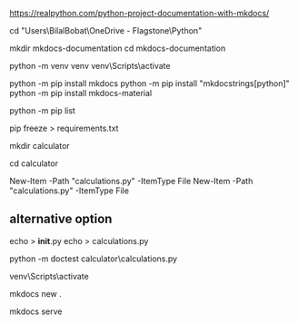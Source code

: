 https://realpython.com/python-project-documentation-with-mkdocs/

cd "Users\BilalBobat\OneDrive - Flagstone\Python"

mkdir mkdocs-documentation
cd mkdocs-documentation

python -m venv venv
venv\Scripts\activate

python -m pip install mkdocs
python -m pip install "mkdocstrings[python]"
python -m pip install mkdocs-material

python -m pip list

pip freeze > requirements.txt

mkdir calculator

cd calculator

New-Item -Path "calculations.py" -ItemType File
New-Item -Path "calculations.py" -ItemType File

## alternative option
echo > __init__.py
echo > calculations.py

python -m doctest calculator\calculations.py

venv\Scripts\activate

mkdocs new .

mkdocs serve